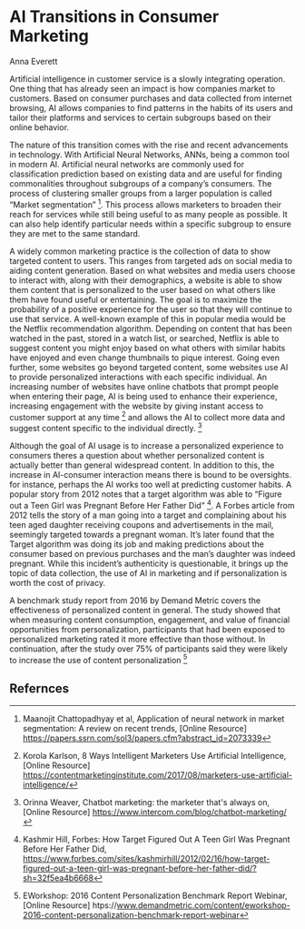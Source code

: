 # AI Transitions in Consumer Marketing

Anna Everett

Artificial intelligence in customer service is a slowly integrating
operation. One thing that has already seen an impact is how companies
market to customers. Based on consumer purchases and data collected
from internet browsing, AI allows companies to find patterns in the
habits of its users and tailor their platforms and services to certain
subgroups based on their online behavior.

The nature of this transition comes with the rise and recent
advancements in technology. With Artificial Neural Networks, ANNs,
being a common tool in modern AI. Artificial neural networks are
commonly used for classification prediction based on existing data and
are useful for finding commonalities throughout subgroups of a
company’s consumers. The process of clustering smaller groups from a
larger population is called “Market segmentation” [^1]. This process 
allows marketers to broaden their reach for services while still being 
useful to as many people as possible. It can also help identify 
particular needs within a specific subgroup to ensure they are met 
to the same standard.

A widely common marketing practice is the collection of data to show
targeted content to users. This ranges from targeted ads on social
media to aiding content generation. Based on what websites and media
users choose to interact with, along with their demographics, a
website is able to show them content that is personalized to the user
based on what others like them have found useful or entertaining. The
goal is to maximize the probability of a positive experience for the
user so that they will continue to use that service. A well-known
example of this in popular media would be the Netflix recommendation
algorithm. Depending on content that has been watched in the past,
stored in a watch list, or searched, Netflix is able to suggest
content you might enjoy based on what others with similar habits have
enjoyed and even change thumbnails to pique interest. Going even
further, some websites go beyond targeted content, some websites use
AI to provide personalized interactions with each specific individual.
An increasing number of websites have online chatbots that prompt
people when entering their page, AI is being used to enhance their
experience, increasing engagement with the website by giving instant
access to customer support at any time [^2] and allows the AI to collect
more data and suggest content specific to the individual directly. [^3]

Although the goal of AI usage is to increase a personalized experience
to consumers theres a question about whether personalized content is
actually better than general widespread content. In addition to this,
the increase in AI-consumer interaction means there is bound to be
oversights. for instance, perhaps the AI works too well at predicting
customer habits. A popular story from 2012 notes that a target
algorithm was able to “Figure out a Teen Girl was Pregnant Before Her
Father Did” [^4]. A Forbes article from 2012 tells the story
of a man going into a target and complaining about his teen aged
daughter receiving coupons and advertisements in the mail, seemingly
targeted towards a pregnant woman. It’s later found that the Target
algorithm was doing its job and making predictions about the consumer
based on previous purchases and the man’s daughter was indeed
pregnant. While this incident’s authenticity is questionable, it
brings up the topic of data collection, the use of AI in marketing and
if personalization is worth the cost of privacy.

A benchmark study report from 2016 by Demand Metric covers the
effectiveness of personalized content in general. The study showed
that when measuring content consumption, engagement, and value of
financial opportunities from personalization, participants that had
been exposed to personalized marketing rated it more effective than
those without. In continuation, after the study over 75% of
participants said they were likely to increase the use of content
personalization [^5]

## Refernces
 [^1]: Maanojit Chattopadhyay et al, Application of neural network in market segmentation: A review on recent trends, [Online Resource] https://papers.ssrn.com/sol3/papers.cfm?abstract_id=2073339

 [^2]: Korola Karlson, 8 Ways Intelligent Marketers Use Artificial Intelligence, [Online Resource] https://contentmarketinginstitute.com/2017/08/marketers-use-artificial-intelligence/

 [^3]: Orinna Weaver, Chatbot marketing: the marketer that's always on, [Online Resource] https://www.intercom.com/blog/chatbot-marketing/

 [^4]: Kashmir Hill, Forbes: How Target Figured Out A Teen Girl Was Pregnant Before Her Father Did, https://www.forbes.com/sites/kashmirhill/2012/02/16/how-target-figured-out-a-teen-girl-was-pregnant-before-her-father-did/?sh=32f5ea4b6668

 [^5]: EWorkshop: 2016 Content Personalization Benchmark Report Webinar, [Online Resource] htps://www.demandmetric.com/content/eworkshop-2016-content-personalization-benchmark-report-webinar


